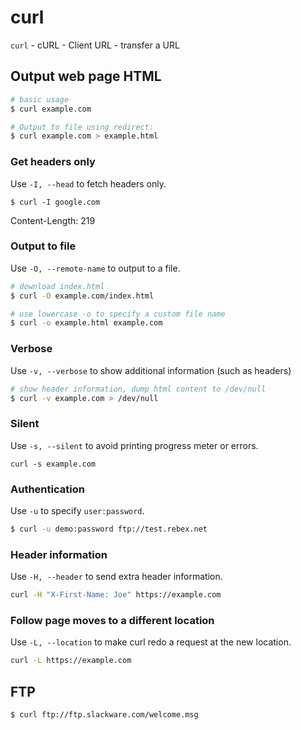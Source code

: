 # curl

`curl` - cURL - Client URL - transfer a URL

## Output web page HTML
```bash
# basic usage
$ curl example.com

# Output to file using redirect:
$ curl example.com > example.html
```

### Get headers only
Use `-I, --head` to fetch headers only.
```
$ curl -I google.com
```
Content-Length: 219

### Output to file
Use `-O, --remote-name` to output to a file.
```bash
# download index.html
$ curl -O example.com/index.html

# use lowercase -o to specify a custom file name
$ curl -o example.html example.com
```

### Verbose
Use `-v, --verbose` to show additional information (such as headers)

```bash
# show header information, dump html content to /dev/null
$ curl -v example.com > /dev/null
```

### Silent
Use `-s, --silent` to avoid printing progress meter or errors.
```
curl -s example.com
```

### Authentication
Use `-u` to specify `user:password`.
```bash
$ curl -u demo:password ftp://test.rebex.net
```

### Header information
Use `-H, --header` to send extra header information.
```bash
curl -H "X-First-Name: Joe" https://example.com
```

### Follow page moves to a different location
Use `-L, --location` to make curl redo a request at the new location.

```bash
curl -L https://example.com
```

## FTP

```bash
$ curl ftp://ftp.slackware.com/welcome.msg
```
